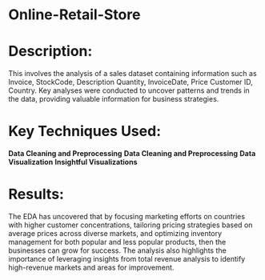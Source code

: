 # Online-Retail-Store

# Description:
This involves the analysis of a sales dataset containing information such as  Invoice, StockCode, Description Quantity, InvoiceDate, Price 	Customer ID, Country. Key analyses were conducted to uncover patterns and trends in the data, providing valuable information for business strategies.


# Key Techniques Used:

****Data Cleaning and Preprocessing****
**Data Cleaning and Preprocessing**
**Data Visualization**
**Insightful Visualizations**

# Results:

The EDA has uncovered that by focusing marketing efforts on countries with higher customer concentrations, tailoring pricing strategies based on average prices across diverse markets, and optimizing inventory management for both popular and less popular products, then the businesses can grow for success. The analysis also highlights the importance of leveraging insights from total revenue analysis to identify high-revenue markets and areas for improvement.

